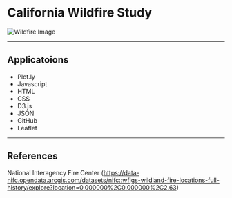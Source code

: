 # California Wildfire Study
![Wildfire Image](https://images.pexels.com/photos/3552472/pexels-photo-3552472.jpeg?auto=compress&cs=tinysrgb&w=1260&h=750&dpr=2)
- - -
## Applicatoions

* Plot.ly
* Javascript
* HTML
* CSS
* D3.js
* JSON
* GitHub 
* Leaflet
- - -
## References
National Interagency Fire Center (https://data-nifc.opendata.arcgis.com/datasets/nifc::wfigs-wildland-fire-locations-full-history/explore?location=0.000000%2C0.000000%2C2.63)

